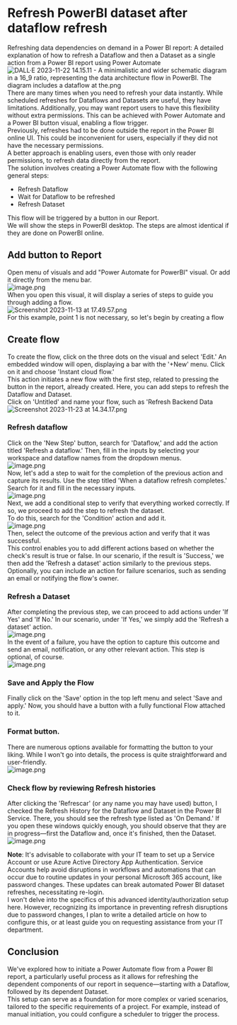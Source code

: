 # Refresh PowerBI dataset after dataflow refresh   
Refreshing data dependencies on demand in a Power BI report: A detailed explanation of how to refresh a Dataflow and then a Dataset as a single action from a Power BI report using Power Automate   
![DALL·E 2023-11-22 14.15.11 - A minimalistic and wider schematic diagram in a 16\_9 ratio, representing the data architecture flow in PowerBI. The diagram includes a dataflow at the.png](files/dall-e-2023-11-22-14-15-11-a-minimalistic-and-wi.png)    
There are many times when you need to refresh your data instantly. While scheduled refreshes for Dataflows and Datasets are useful, they have limitations. Additionally, you may want report users to have this flexibility without extra permissions. This can be achieved with Power Automate and a Power BI button visual, enabling a flow trigger.   
Previously, refreshes had to be done outside the report in the Power BI online UI. This could be inconvenient for users, especially if they did not have the necessary permissions.    
A better approach is enabling users, even those with only reader permissions, to refresh data directly from the report.   
The solution involves creating a Power Automate flow with the following general steps:   
- Refresh Dataflow   
- Wait for Dataflow to be refreshed   
- Refresh Dataset   
   
This flow will be triggered by a button in our Report.   
We will show the steps in PowerBI desktop. The steps are almost identical if they are done on PowerBI online.   
## Add button to Report   
Open menu of visuals and add "Power Automate for PowerBI" visual.  Or add it directly from the menu bar.   
![image.png](files/image.png)    
When you open this visual, it will display a series of steps to guide you through adding a flow.   
![Screenshot 2023-11-13 at 17.49.57.png](files/screenshot-2023-11-13-at-17-49-57.png)    
For this example, point 1 is not necessary, so let's begin by creating a flow   
## Create flow    
To create the flow, click on the three dots on the visual and select 'Edit.' An embedded window will open, displaying a bar with the '+New' menu. Click on it and choose 'Instant cloud flow.'    
This action initiates a new flow with the first step, related to pressing the button in the report, already created. Here, you can add steps to refresh the Dataflow and Dataset.    
Click on 'Untitled' and name your flow, such as 'Refresh Backend Data   
![Screenshot 2023-11-23 at 14.34.17.png](files/screenshot-2023-11-23-at-14-34-17.png)    
### Refresh dataflow   
Click on the 'New Step' button, search for 'Dataflow,' and add the action titled 'Refresh a dataflow.' Then, fill in the inputs by selecting your workspace and dataflow names from the dropdown menus.   
![image.png](files/image_g.png)    
Now, let's add a step to wait for the completion of the previous action and capture its results. Use the step titled 'When a dataflow refresh completes.' Search for it and fill in the necessary inputs.   
![image.png](files/image_0.png)    
Next, we add a conditional step to verify that everything worked correctly. If so, we proceed to add the step to refresh the dataset.    
To do this, search for the 'Condition' action and add it.    
![image.png](files/image_1.png)    
Then, select the outcome of the previous action and verify that it was successful.   
This control enables you to add different actions based on whether the check's result is true or false. In our scenario, if the result is 'Success,' we then add the 'Refresh a dataset' action similarly to the previous steps. Optionally, you can include an action for failure scenarios, such as sending an email or notifying the flow's owner.   
### Refresh a Dataset   
After completing the previous step, we can proceed to add actions under 'If Yes' and 'If No.' In our scenario, under 'If Yes,' we simply add the 'Refresh a dataset' action.   
![image.png](files/image_i.png)    
In the event of a failure, you have the option to capture this outcome and send an email, notification, or any other relevant action. This step is optional, of course.   
![image.png](files/image_3.png)    
### Save and Apply the Flow   
Finally click on the 'Save' option in the top left menu and select 'Save and apply.' Now, you should have a button with a fully functional Flow attached to it.   
   
### Format button.   
There are numerous options available for formatting the button to your liking. While I won't go into details, the process is quite straightforward and user-friendly.   
![image.png](files/image_j.png)    
### Check flow by reviewing Refresh histories   
After clicking the 'Refrescar' (or any name you may have used) button, I checked the Refresh History for the Dataflow and Dataset in the Power BI Service. There, you should see the refresh type listed as 'On Demand.' If you open these windows quickly enough, you should observe that they are in progress—first the Dataflow and, once it's finished, then the Dataset.   
![image.png](files/image_n.png)    
   
**Note**:  It's advisable to collaborate with your IT team to set up a Service Account or use Azure Active Directory App Authentication. 
Service Accounts help avoid disruptions in workflows and automations that can occur due to routine updates in your personal Microsoft 365 account, like password changes. These updates can break automated Power BI dataset refreshes, necessitating re-login.    
I won't delve into the specifics of this advanced identity/authorization setup here. However, recognizing its importance in preventing refresh disruptions due to password changes, I plan to write a detailed article on how to configure this, or at least guide you on requesting assistance from your IT department.   
## Conclusion   
We've explored how to initiate a Power Automate flow from a Power BI report, a particularly useful process as it allows for refreshing the dependent components of our report in sequence—starting with a Dataflow, followed by its dependent Dataset.    
This setup can serve as a foundation for more complex or varied scenarios, tailored to the specific requirements of a project. For example, instead of manual initiation, you could configure a scheduler to trigger the process.   
   
